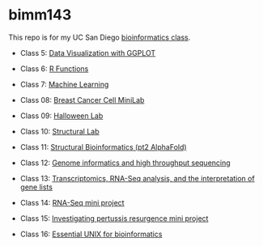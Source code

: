 # bimm143
This repo is for my UC San Diego [bioinformatics class](https://bioboot.github.io/bimm143_F24/).


- Class 5: [Data Visualization with GGPLOT](https://github.com/mfava10/bimm143/blob/main/class05/lab_5.pdf)
  
- Class 6: [R Functions](https://github.com/mfava10/bimm143/blob/main/lab6/class6.pdf)
  
- Class 7: [Machine Learning](https://github.com/mfava10/bimm143/blob/main/class07/class-7.pdf)
  
- Class 08: [Breast Cancer Cell MiniLab](https://github.com/mfava10/bimm143/blob/main/class08/class-8.pdf)
  
- Class 09: [Halloween Lab](https://github.com/mfava10/bimm143/blob/main/class09_files/class09.pdf)
  
- Class 10: [Structural Lab](https://github.com/mfava10/bimm143/blob/main/class10/class10.pdf)
  
- Class 11: [Structural Bioinformatics (pt2 AlphaFold)]()

- Class 12: [Genome informatics and high throughput sequencing](https://github.com/mfava10/bimm143/blob/main/class12/lab%2012.pdf)

- Class 13: [Transcriptomics, RNA-Seq analysis, and the interpretation of gene lists](https://github.com/mfava10/bimm143/blob/main/class13/lab%2013.pdf)

- Class 14: [RNA-Seq mini project](https://github.com/mfava10/bimm143/blob/main/class14/lab%2014.pdf)

- Class 15: [Investigating pertussis resurgence mini project](https://github.com/mfava10/bimm143/blob/main/class15/lab%2015.pdf)

- Class 16: [Essential UNIX for bioinformatics](https://github.com/mfava10/bimm143/blob/main/class16/lab%2016.pdf)
